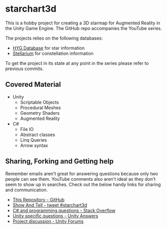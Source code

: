 # starchart3d

This is a hobby project for creating a 3D starmap for Augmented Reality in the Unity Game Engine.
The GitHub repo accompanies the YouTube series.

The projects relies on the following databases:
- [HYG Database](https://github.com/astronexus/HYG-Database) for star information
- [Stellarium](https://github.com/Stellarium/stellarium) for constellation information


To get the project in its state at any point in the series please refer to previous commits.

## Covered Material

- Unity
    - Scriptable Objects
    - Procedural Meshes
    - Geometry Shaders
    - Augmented Reality
- C#
    - File IO
    - Abstract classes
    - Linq Queries
    - Arrow syntax

## Sharing, Forking and Getting help

Remember emails aren't great for answering questions because only two people can see them. YouTube comments also aren't ideal as they don't seem to show up in searches. Check out the below handy links for sharing and communication.

- [This Repository - GitHub](https://github.com/piratesjustar/starchart3d)
- [Show And Tell - tweet #starchart3d](https://twitter.com/hashtag/starchart3d)
- [C# and programming questions - Stack Overflow](https://stackoverflow.com/)
- [Unity specific questions - Unity Answers](https://answers.unity.com/)
- [Project discussion - Unity Forums](https://forum.unity.com/forums/general-discussion.14/)